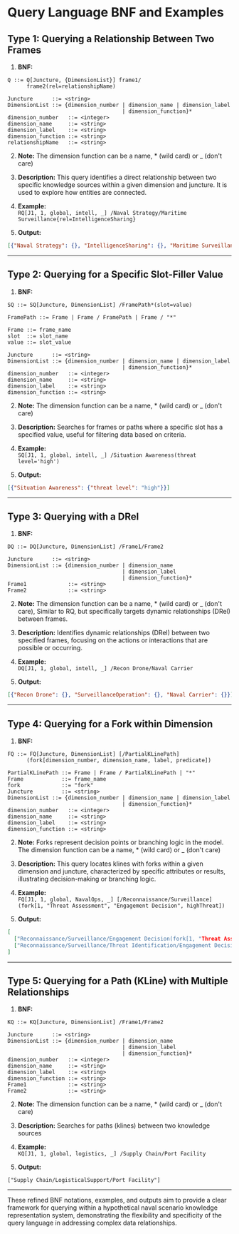 
# Query Language BNF and Examples

## Type 1: Querying a Relationship Between Two Frames

1. **BNF:**
```
Q ::= Q[Juncture, {DimensionList}] frame1/
      frame2(rel=relationshipName)

Juncture      ::= <string>
DimensionList ::= {dimension_number | dimension_name | dimension_label 
                                    | dimension_function}*
dimension_number   ::= <integer>
dimension_name     ::= <string>
dimension_label    ::= <string>
dimension_function ::= <string>
relationshipName   ::= <string>
```

2. **Note:** The dimension function can be a name, * (wild card) or _ (don't care)

3. **Description:** This query identifies a direct relationship between two specific knowledge sources within a given dimension and juncture. It is used to explore how entities are connected.

4. **Example:**  
   `RQ[J1, 1, global, intell, _] /Naval Strategy/Maritime Surveillance{rel=IntelligenceSharing}`

5. **Output:**  
```json
[{"Naval Strategy": {}, "IntelligenceSharing": {}, "Maritime Surveillance": {}}]
```

---

## Type 2: Querying for a Specific Slot-Filler Value

1. **BNF:**
```
SQ ::= SQ[Juncture, DimensionList] /FramePath*(slot=value)

FramePath ::= Frame | Frame / FramePath | Frame / "*"

Frame ::= frame_name
slot  ::= slot_name
value ::= slot_value

Juncture      ::= <string>
DimensionList ::= {dimension_number | dimension_name | dimension_label 
                                    | dimension_function}*
dimension_number   ::= <integer>
dimension_name     ::= <string>
dimension_label    ::= <string>
dimension_function ::= <string>
```

2. **Note:** The dimension function can be a name, * (wild card) or _ (don't care)

3. **Description:** Searches for frames or paths where a specific slot has a specified value, useful for filtering data based on criteria.

4. **Example:**  
   `SQ[J1, 1, global, intell, _] /Situation Awareness(threat level='high')`

5. **Output:**  
```json
[{"Situation Awareness": {"threat level": "high"}}]
```

---

## Type 3: Querying with a DRel

1. **BNF:**
```
DQ ::= DQ[Juncture, DimensionList] /Frame1/Frame2

Juncture      ::= <string>
DimensionList ::= {dimension_number | dimension_name 
                                    | dimension_label 
                                    | dimension_function}*
Frame1             ::= <string>
Frame2             ::= <string>
```

2. **Note:** The dimension function can be a name, * (wild card) or _ (don't care), Similar to RQ, but specifically targets dynamic relationships (DRel) between frames.

3. **Description:** Identifies dynamic relationships (DRel) between two specified frames, focusing on the actions or interactions that are possible or occurring.

4. **Example:**  
   `DQ[J1, 1, global, intell, _] /Recon Drone/Naval Carrier`

5. **Output:**  
```json
[{"Recon Drone": {}, "SurveillanceOperation": {}, "Naval Carrier": {}}]
```

---

## Type 4: Querying for a Fork within Dimension

1. **BNF:**
```
FQ ::= FQ[Juncture, DimensionList] [/PartialKLinePath]
      (fork[dimension_number, dimension_name, label, predicate])

PartialKLinePath ::= Frame | Frame / PartialKLinePath | "*"
Frame            ::= frame_name
fork             ::= "fork"
Juncture         ::= <string>
DimensionList ::= {dimension_number | dimension_name | dimension_label 
                                    | dimension_function}*
dimension_number   ::= <integer>
dimension_name     ::= <string>
dimension_label    ::= <string>
dimension_function ::= <string>
```

2. **Note:** Forks represent decision points or branching logic in the model. The dimension function can be a name, * (wild card) or _ (don't care)

3. **Description:** This query locates klines with forks within a given dimension and juncture, characterized by specific attributes or results, illustrating decision-making or branching logic.

4. **Example:**  
   `FQ[J1, 1, global, NavalOps, _] [/Reconnaissance/Surveillance] (fork[1, "Threat Assessment", "Engagement Decision", highThreat])`

5. **Output:**  
```json
[
  ["Reconnaissance/Surveillance/Engagement Decision(fork[1, "Threat Assessment", "Engagement Decision", highThreat])/Countermeasures - High threat identified, engagement decision pending approval."],
  ["Reconnaissance/Surveillance/Threat Identification/Engagement Decision(fork[1, "Threat Assessment", "Engagement Decision", highThreat])/Evacuation - Threat level high, immediate evacuation and engagement protocol activated."]
]
```

---

## Type 5: Querying for a Path (KLine) with Multiple Relationships

1. **BNF:**
```
KQ ::= KQ[Juncture, DimensionList] /Frame1/Frame2

Juncture      ::= <string>
DimensionList ::= {dimension_number | dimension_name 
                                    | dimension_label 
                                    | dimension_function}*
dimension_number   ::= <integer>
dimension_name     ::= <string>
dimension_label    ::= <string>
dimension_function ::= <string>
Frame1             ::= <string>
Frame2             ::= <string>
```

2. **Note:** The dimension function can be a name, * (wild card) or _ (don't care)

3. **Description:** Searches for paths (klines) between two knowledge sources

4. **Example:**  
   `KQ[J1, 1, global, logistics, _] /Supply Chain/Port Facility`

5. **Output:**  
```
["Supply Chain/LogisticalSupport/Port Facility"]
```

---

These refined BNF notations, examples, and outputs aim to provide a clear framework for querying within a hypothetical naval scenario knowledge representation system, demonstrating the flexibility and specificity of the query language in addressing complex data relationships.
